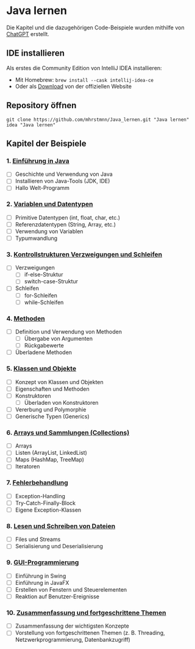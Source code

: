 # Java lernen

Die Kapitel und die dazugehörigen Code-Beispiele wurden mithilfe von [ChatGPT](https://chat.openai.com) erstellt.

## IDE installieren

Als erstes die Community Edition von IntelliJ IDEA installieren:

- Mit Homebrew: `brew install --cask intellij-idea-ce`
- Oder als [Download](https://www.jetbrains.com/idea/download/#section=mac) von der offiziellen Website

## Repository öffnen

```shell
git clone https://github.com/mhrstmnn/Java_lernen.git "Java lernen"
idea "Java lernen"
```

## Kapitel der Beispiele

### 1. [Einführung in Java](./src/main/java/de/hrstmnn/Beispiele/Kapitel_1)

- [ ] Geschichte und Verwendung von Java
- [ ] Installieren von Java-Tools (JDK, IDE)
- [ ] Hallo Welt-Programm

### 2. [Variablen und Datentypen](./src/main/java/de/hrstmnn/Beispiele/Kapitel_2)

- [ ] Primitive Datentypen (int, float, char, etc.)
- [ ] Referenzdatentypen (String, Array, etc.)
- [ ] Verwendung von Variablen
- [ ] Typumwandlung

### 3. [Kontrollstrukturen Verzweigungen und Schleifen](./src/main/java/de/hrstmnn/Beispiele/Kapitel_3)

- [ ] Verzweigungen
  - [ ] if-else-Struktur
  - [ ] switch-case-Struktur
- [ ] Schleifen
  - [ ] for-Schleifen
  - [ ] while-Schleifen

### 4. [Methoden](./src/main/java/de/hrstmnn/Beispiele/Kapitel_4)

- [ ] Definition und Verwendung von Methoden
  - [ ] Übergabe von Argumenten
  - [ ] Rückgabewerte
- [ ] Überladene Methoden

### 5. [Klassen und Objekte](./src/main/java/de/hrstmnn/Beispiele/Kapitel_5)

- [ ] Konzept von Klassen und Objekten
- [ ] Eigenschaften und Methoden
- [ ] Konstruktoren
  - [ ] Überladen von Konstruktoren
- [ ] Vererbung und Polymorphie
- [ ] Generische Typen (Generics)

### 6. [Arrays und Sammlungen (Collections)](./src/main/java/de/hrstmnn/Beispiele/Kapitel_6)

- [ ] Arrays
- [ ] Listen (ArrayList, LinkedList)
- [ ] Maps (HashMap, TreeMap)
- [ ] Iteratoren

### 7. [Fehlerbehandlung](./src/main/java/de/hrstmnn/Beispiele/Kapitel_7)

- [ ] Exception-Handling
- [ ] Try-Catch-Finally-Block
- [ ] Eigene Exception-Klassen

### 8. [Lesen und Schreiben von Dateien](./src/main/java/de/hrstmnn/Beispiele/Kapitel_8)

- [ ] Files und Streams
- [ ] Serialisierung und Deserialisierung

### 9. [GUI-Programmierung](./src/main/java/de/hrstmnn/Beispiele/Kapitel_9)

- [ ] Einführung in Swing
- [ ] Einführung in JavaFX
- [ ] Erstellen von Fenstern und Steuerelementen
- [ ] Reaktion auf Benutzer-Ereignisse

### 10. [Zusammenfassung und fortgeschrittene Themen](./src/main/java/de/hrstmnn/Beispiele/Kapitel_10)

- [ ] Zusammenfassung der wichtigsten Konzepte
- [ ] Vorstellung von fortgeschrittenen Themen (z. B. Threading, Netzwerkprogrammierung, Datenbankzugriff)

